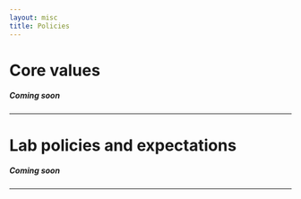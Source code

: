 ```yaml
---
layout: misc
title: Policies
---
```



# Core values

##### Coming soon

___

# Lab policies and expectations

##### Coming soon

___


